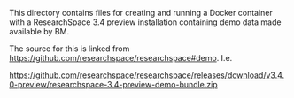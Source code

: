 This directory contains files for creating and running a Docker container with a ResearchSpace 3.4 preview installation containing demo data made available by BM.

The source for this is linked from https://github.com/researchspace/researchspace#demo.  I.e.

https://github.com/researchspace/researchspace/releases/download/v3.4.0-preview/researchspace-3.4-preview-demo-bundle.zip
